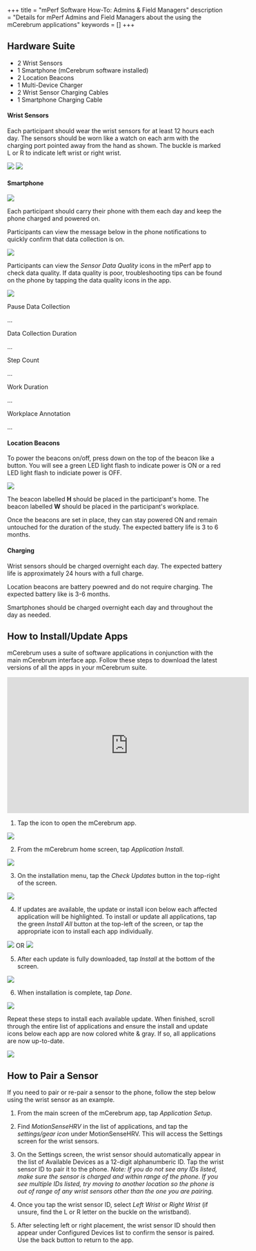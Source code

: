 +++
title = "mPerf Software How-To: Admins & Field Managers"
description = "Details for mPerf Admins and Field Managers about the using the mCerebrum applications"
keywords = []
+++

## Hardware Suite

- 2 Wrist Sensors
- 1 Smartphone (mCerebrum software installed)
- 2 Location Beacons
- 1 Multi-Device Charger
- 2 Wrist Sensor Charging Cables
- 1 Smartphone Charging Cable


#### Wrist Sensors

Each participant should wear the wrist sensors for at least 12 hours each day. The sensors should be worn like a watch on each arm with the charging port pointed away from the hand as shown. The buckle is marked L or R to indicate left wrist or right wrist.

<img src="/img/howto/mPerf/MSHRVwearingL.png">

<img src="/img/howto/mPerf/MSHRVwearingR.png">

#### Smartphone

<img src="/img/howto/mPerf/SamsungS8.png">

Each participant should carry their phone with them each day and keep the phone charged and powered on.

Participants can view the message below in the phone notifications to quickly confirm that data collection is on.

<img src="/img/howto/mPerf/mPerfNotificationON.png">

Participants can view the *Sensor Data Quality* icons in the mPerf app to check data quality. If data quality is poor, troubleshooting tips can be found on the phone by tapping the data quality icons in the app.

**<img src="/data quality section of app">**

Pause Data Collection

...

Data Collection Duration

...

Step Count

...

Work Duration

...

Workplace Annotation

...

#### Location Beacons

To power the beacons on/off, press down on the top of the beacon like a button. You will see a green LED light flash to indicate power is ON or a red LED light flash to indiciate power is OFF.

<img src="/img/howto/mPerf/Beacon2.png">

The beacon labelled **H** should be placed in the participant's home. The beacon labelled **W** should be placed in the participant's workplace.

Once the  beacons are set in place, they can stay powered ON and remain untouched for the duration of the study. The expected battery life is 3 to 6 months.

#### Charging

Wrist sensors should be charged overnight each day. The expected battery life is approximately 24 hours with a full charge.  

Location beacons are battery poewred and do not require charging. The expected battery like is 3-6 months.

Smartphones should be charged overnight each day and throughout the day as needed. 


## How to Install/Update Apps
mCerebrum uses a suite of software applications in conjunction with the main mCerebrum interface app. Follow these steps to download the latest versions of all the apps in your mCerebrum suite.

<center><iframe src="https://www.youtube.com/embed/7kaM9G_fxxg" width="560" height="315" frameborder="0" allowfullscreen="allowfullscreen"></iframe></center>

1) Tap the icon to open the mCerebrum app.

<img src="/img/howto/mcerebrumAppIcon.jpg">

2) From the mCerebrum home screen, tap *Application Install*.

<img src="/img/howto/applicationInstall50.png">

3) On the installation menu, tap the *Check Updates* button in the top-right of the screen.

<img src="/img/howto/checkUpdates50.png">

4) If updates are available, the update or install icon below each affected application will be highlighted. To install or update all applications, tap the green *Install All* button at the top-left of the screen, or tap the appropriate icon to install each app individually.

<img src="/img/howto/installAll50.png"> OR <img src="/img/howto/applicationUpdateIcon50.png">

5) After each update is fully downloaded, tap  *Install* at the bottom of the screen.

<img src="/img/howto/installUpdate.png">

6) When installation is complete, tap *Done*.

<img src="/img/howto/doneUpdate.png">

Repeat these steps to install each available update. When finished, scroll through the entire list of applications and ensure the install and update icons below each app are now colored white & gray. If so, all applications are now up-to-date.

<img src="/img/howto/appNoUpdates.png">



## How to Pair a Sensor

If you need to pair or re-pair a sensor to the phone, follow the step below using the wrist sensor as an example.

1)	From the main screen of the mCerebrum app, tap *Application Setup*.

2)	Find *MotionSenseHRV* in the list of applications, and tap the *settings/gear icon* under MotionSenseHRV. This will access the Settings screen for the wrist sensors.

3)	On the Settings screen, the wrist sensor should automatically appear in the list of Available Devices as a 12-digit alphanumberic ID. Tap the wrist sensor ID to pair it to the phone.
*Note: If you do not see any IDs listed, make sure the sensor is charged and within range of the phone. If you see multiple IDs listed, try moving to another location so the phone is out of range of any wrist sensors other than the one you are pairing.*

4)	Once you tap the wrist sensor ID, select *Left Wrist* or *Right Wrist* (if unsure, find the L or R letter on the buckle on the wristband).

5)	After selecting left or right placement, the wrist sensor ID should then appear under Configured Devices list to confirm the sensor is paired. Use the back button to return to the app.
